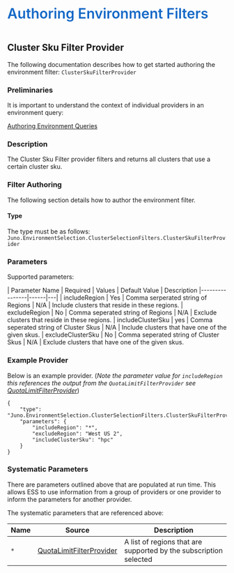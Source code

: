 ﻿<div style="font-size:24pt;font-weight:600;color:#1569C7">Authoring Environment Filters</div>
<br/>

## Cluster Sku Filter Provider

The following documentation describes how to get started authoring the environment filter:
`ClusterSkuFilterProvider`

### Preliminaries
It is important to understand the context of individual providers in an environment query:  

[Authoring Environment Queries](./Authoring-EnvironmentQueries.md)

### Description
The Cluster Sku Filter provider filters and returns all clusters that use a certain cluster sku. 


### Filter Authoring
The following section details how to author the environment filter.

#### Type
The type must be as follows: `Juno.EnvironmentSelection.ClusterSelectionFilters.ClusterSkuFilterProvider`

### Parameters
Supported parameters:

| Parameter Name | Required | Values | Default Value | Description
|----------------|------|---|
| includeRegion | Yes | Comma serperated string of Regions | N/A | Include clusters that reside in these regions.
| excludeRegion | No | Comma seperated string of Regions | N/A | Exclude clusters that reside in these regions.
| includeClusterSku | yes | Comma seperated string of Cluster Skus | N/A | Include clusters that have one of the given skus.
| excludeClusterSku | No | Comma seperated string of Cluster Skus | N/A | Exclude clusters that have one of the given skus.

### Example Provider
Below is an example provider. (_Note the parameter value for `includeRegion` this references the output from the
`QuotaLimitFilterProvider` see [QuotaLimitFilterProvider](./Authoring-QuotaLimitFilterProvider.md)_)

```
{
    "type": "Juno.EnvironmentSelection.ClusterSelectionFilters.ClusterSkuFilterProvider",
    "parameters": {
        "includeRegion": "*",
        "excludeRegion": "West US 2",
        "includeClusterSku": "hpc" 
    }
}
```

### Systematic Parameters
There are parameters outlined above that are populated at run time. This allows ESS to use information from a group
of providers or one provider to inform the parameters for another provider. 

The systematic parameters that are referenced above:

| Name | Source | Description
----|-----|-----
`*` | [QuotaLimitFilterProvider](./Authoring-QuotaLimitFilterProvider.md) | A list of regions that are supported by the subscription selected
